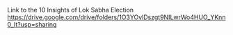 Link to the 10 Insights of Lok Sabha Election
https://drive.google.com/drive/folders/1O3YOvlDszgt9NILwrWo4HUO_YKnn0_It?usp=sharing
